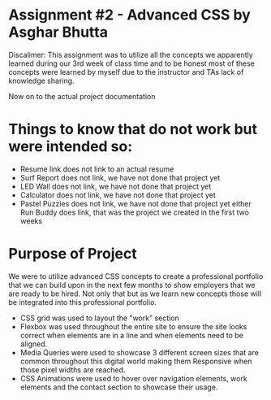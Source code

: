 # Assignment #2 - Advanced CSS by Asghar Bhutta
Discalimer: This assignment was to utilize all the concepts we apparently learned during our 3rd week of class time and to be honest most of these concepts were learned by myself due to the instructor and TAs lack of knowledge sharing.

Now on to the actual project documentation

# Things to know that do not work but were intended so:
- Resume link does not link to an actual resume
- Surf Report does not link, we have not done that project yet
- LED Wall does not link, we have not done that project yet
- Calculator does not link, we have not done that project yet
- Pastel Puzzles does not link, we have not done that project yet either
Run Buddy does link, that was the project we created in the first two weeks

# Purpose of Project
We were to utilize advanced CSS concepts to create a professional portfolio that we can build upon in the next few months to show employers that we are ready to be hired.  Not only that but as we learn new concepts those will be integrated into this professional portfolio.
- CSS grid was used to layout the "work" section
- Flexbox was used throughout the entire site to ensure the site looks correct when elements are in a line and when elements need to be aligned.
- Media Queries were used to showcase 3 different screen sizes that are common throughout this digital world making them Responsive when those pixel widths are reached.
- CSS Animations were used to hover over navigation elements, work elements and the contact section to showcase their usage.
